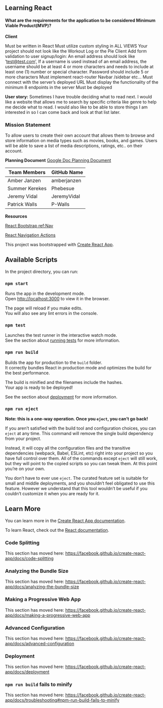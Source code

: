 ## Learning React

#### What are the requirements for the application to be considered Minimum Viable Product(MVP)?

**Client**

Must be written in React
Must utilize custom styling in ALL VIEWS
Your project should not look like the Workout Log or the Pie Client
Add form validation to user signup/login:
An email address should look like ‘test@test.com’,
If a username is used instead of an email address, the username should be at least 4 or more characters and needs to include at least one (1) number or special character.
Password should include 5 or more characters
Must implement react-router
Navbar /sidebar etc...
Must connect with the server’s deployed URL
Must display the functionality of the minimum 8 endpoints in the server
Must be deployed

**User story:**
Sometimes I have trouble deciding what to read next. I would like a website that allows me to search by specific criteria like genre to help me decide what to read. I would also like to be able to store things I am interested in so I can come back and look at that list later. 

### Mission Statement

To allow users to create their own account that allows them to browse and store information on media types such as movies, books, and games.  Users will be able to save a list of media descriptions, ratings, etc.. on their account. 

**Planning Document**
[Google Doc Planning Document](https://docs.google.com/document/d/1VmRJjEDiV1e3-jRLncTRSR7Ga73T1Pm5mmB2EqZ-5Kw/edit#heading=h.b9u4zrkwzf7f)


Team Members | GitHub Name
------------ | -------------
Amber Janzen  |  amberjanzen
Summer Kerekes |  Phebesue
Jeremy Vidal  |  JeremyVidal
Patrick Walls  |  P-Walls

**Resources**

[React Bootstrap ref:Nav](https://react-bootstrap.github.io/components/navs/)

[React Navigation Actions](https://reactnavigation.org/docs/navigation-actions/)





This project was bootstrapped with [Create React App](https://github.com/facebook/create-react-app).

## Available Scripts

In the project directory, you can run:

### `npm start`

Runs the app in the development mode.<br />
Open [http://localhost:3000](http://localhost:3000) to view it in the browser.

The page will reload if you make edits.<br />
You will also see any lint errors in the console.

### `npm test`

Launches the test runner in the interactive watch mode.<br />
See the section about [running tests](https://facebook.github.io/create-react-app/docs/running-tests) for more information.

### `npm run build`

Builds the app for production to the `build` folder.<br />
It correctly bundles React in production mode and optimizes the build for the best performance.

The build is minified and the filenames include the hashes.<br />
Your app is ready to be deployed!

See the section about [deployment](https://facebook.github.io/create-react-app/docs/deployment) for more information.

### `npm run eject`

**Note: this is a one-way operation. Once you `eject`, you can’t go back!**

If you aren’t satisfied with the build tool and configuration choices, you can `eject` at any time. This command will remove the single build dependency from your project.

Instead, it will copy all the configuration files and the transitive dependencies (webpack, Babel, ESLint, etc) right into your project so you have full control over them. All of the commands except `eject` will still work, but they will point to the copied scripts so you can tweak them. At this point you’re on your own.

You don’t have to ever use `eject`. The curated feature set is suitable for small and middle deployments, and you shouldn’t feel obligated to use this feature. However we understand that this tool wouldn’t be useful if you couldn’t customize it when you are ready for it.

## Learn More

You can learn more in the [Create React App documentation](https://facebook.github.io/create-react-app/docs/getting-started).

To learn React, check out the [React documentation](https://reactjs.org/).

### Code Splitting

This section has moved here: https://facebook.github.io/create-react-app/docs/code-splitting

### Analyzing the Bundle Size

This section has moved here: https://facebook.github.io/create-react-app/docs/analyzing-the-bundle-size

### Making a Progressive Web App

This section has moved here: https://facebook.github.io/create-react-app/docs/making-a-progressive-web-app

### Advanced Configuration

This section has moved here: https://facebook.github.io/create-react-app/docs/advanced-configuration

### Deployment

This section has moved here: https://facebook.github.io/create-react-app/docs/deployment

### `npm run build` fails to minify

This section has moved here: https://facebook.github.io/create-react-app/docs/troubleshooting#npm-run-build-fails-to-minify
